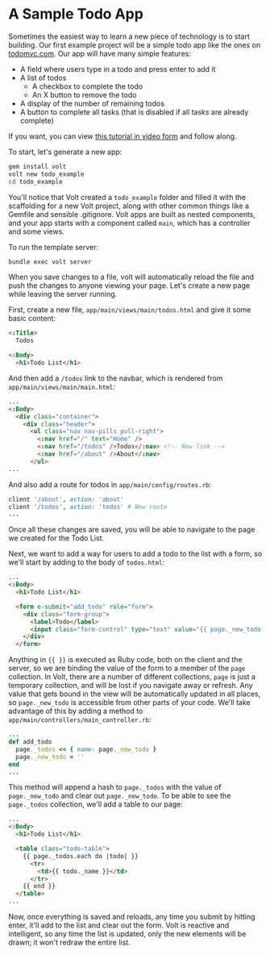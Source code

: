 # A Sample Todo App

Sometimes the easiest way to learn a new piece of technology is to start building.  Our first example project will be a simple todo app like the ones on [todomvc.com](http://todomvc.com/). Our app will have many simple features:

- A field where users type in a todo and press enter to add it
- A list of todos
    - A checkbox to complete the todo
    - An X button to remove the todo
- A display of the number of remaining todos
- A button to complete all tasks (that is disabled if all tasks are already complete)

If you want, you can view [this tutorial in video form](https://www.youtube.com/watch?v=Tg-EtRnMz7o) and follow along.

To start, let's generate a new app:

```bash
gem install volt
volt new todo_example
cd todo_example
```

You'll notice that Volt created a ```todo_example``` folder and filled it with the scaffolding for a new Volt project, along with other common things like a Gemfile and sensible .gitignore. Volt apps are built as nested components, and your app starts with a component called `main`, which has a controller and some views.

To run the template server:

```bash
bundle exec volt server
```

When you save changes to a file, volt will automatically reload the file and push the changes to anyone viewing your page. Let's create a new page while leaving the server running.

First, create a new file, `app/main/views/main/todos.html` and give it some basic content:

```html
<:Title>
  Todos

<:Body>
  <h1>Todo List</h1>
```

And then add a `/todos` link to the navbar, which is rendered from `app/main/views/main/main.html`:

```html
...
<:Body>
  <div class="container">
    <div class="header">
      <ul class="nav nav-pills pull-right">
        <:nav href="/" text="Home" />
        <:nav href="/todos" />Todos</:nav> <!-- New link -->
        <:nav href="/about" />About</:nav>
      </ul>
...
```

And also add a route for todos in `app/main/config/routes.rb`:
```ruby
client '/about', action: 'about'
client '/todos', action: 'todos' # New route
...
```

Once all these changes are saved, you will be able to navigate to the page we created for the Todo List.

Next, we want to add a way for users to add a todo to the list with a form, so we'll start by adding to the body of `todos.html`:

```html
...
<:Body>
  <h1>Todo List</h1>

  <form e-submit="add_todo" role="form">
    <div class="form-group">
      <label>Todo</label>
      <input class="form-control" type="text" value="{{ page._new_todo  }}" />
    </div>
  </form>
```

Anything in `{{ }}` is executed as Ruby code, both on the client and the server, so we are binding the value of the form to a member of the `page` collection. In Volt, there are a number of different collections, `page` is just a temporary collection, and will be lost if you navigate away or refresh. Any value that gets bound in the view will be automatically updated in all places, so `page._new_todo` is accessible from other parts of your code. We'll take advantage of this by adding a method to `app/main/controllers/main_controller.rb`:

```ruby
...
def add_todo
  page._todos << { name: page._new_todo }
  page._new_todo = ''
end
...
```

This method will append a hash to `page._todos` with the value of `page._new_todo` and clear out `page._new_todo`. To be able to see the `page._todos` collection, we'll add a table to our page:

```html
...
<:Body>
  <h1>Todo List</h1>

  <table class="todo-table">
    {{ page._todos.each do |todo| }}
      <tr>
        <td>{{ todo._name }}</td>
      </tr>
    {{ end }}
  </table>
...
```

Now, once everything is saved and reloads, any time you submit by hitting enter, it'll add to the list and clear out the form. Volt is reactive and intelligent, so any time the list is updated, only the new elements will be drawn; it won't redraw the entire list.

